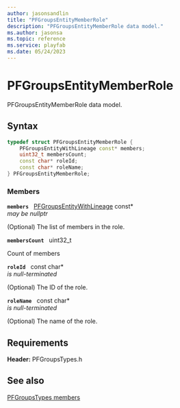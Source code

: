 ```yaml
---
author: jasonsandlin
title: "PFGroupsEntityMemberRole"
description: "PFGroupsEntityMemberRole data model."
ms.author: jasonsa
ms.topic: reference
ms.service: playfab
ms.date: 05/24/2023
---
```


# PFGroupsEntityMemberRole  

PFGroupsEntityMemberRole data model.  

## Syntax  
  
```cpp
typedef struct PFGroupsEntityMemberRole {  
    PFGroupsEntityWithLineage const* members;  
    uint32_t membersCount;  
    const char* roleId;  
    const char* roleName;  
} PFGroupsEntityMemberRole;  
```
  
### Members  
  
**`members`** &nbsp; [PFGroupsEntityWithLineage](pfgroupsentitywithlineage.md) const*  
*may be nullptr*  
  
(Optional) The list of members in the role.
  
**`membersCount`** &nbsp; uint32_t  
  
Count of members
  
**`roleId`** &nbsp; const char*  
*is null-terminated*  
  
(Optional) The ID of the role.
  
**`roleName`** &nbsp; const char*  
*is null-terminated*  
  
(Optional) The name of the role.
  
  
## Requirements  
  
**Header:** PFGroupsTypes.h
  
## See also  
[PFGroupsTypes members](../pfgroupstypes_members.md)  

  
  
